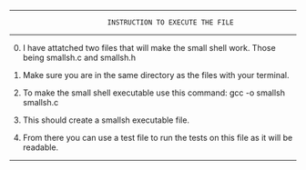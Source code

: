 **************************************************************************************
                            INSTRUCTION TO EXECUTE THE FILE
**************************************************************************************

0. I have attatched two files that will make the small shell work. Those being smallsh.c and smallsh.h

1. Make sure you are in the same directory as the files with your terminal.

2. To make the small shell executable use this command: gcc -o smallsh smallsh.c

3. This should create a smallsh executable file.

4. From there you can use a test file to run the tests on this file as it will be readable.

**************************************************************************************
